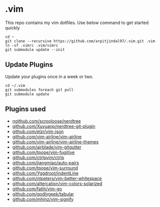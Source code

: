 # .vim

This repo contains my vim dotfiles. Use below command to get started quickly

    cd ~
    git clone --recursive https://github.com/arpitjindal97/.vim.git .vim
    ln -sf .vimrc .vim/vimrc
    git submodule update --init

## Update Plugins

Update your plugins once in a week or two.

    cd ~/.vim
    git submodules foreach git pull
    git submodule update

## Plugins used

- [ngithub.com/scrooloose/nerdtree](https://github.com/scrooloose/nerdtree.git)
- [github.com/Xuyuanp/nerdtree-git-plugin](https://github.com/Xuyuanp/nerdtree-git-plugin.git)
- [github.com/elzr/vim-json](https://github.com/elzr/vim-json.git)
- [github.com/vim-airline/vim-airline](https://github.com/vim-airline/vim-airline.git)
- [github.com/vim-airline/vim-airline-themes](https://github.com/vim-airline/vim-airline-themes)
- [github.com/airblade/vim-gitgutter](https://github.com/airblade/vim-gitgutter.git)
- [github.com/tpope/vim-fugitive](https://github.com/tpope/vim-fugitive)
- [github.com/ctrlpvim/ctrlp](https://github.com/ctrlpvim/ctrlp.vim)
- [github.com/jiangmiao/auto-pairs](https://github.com/jiangmiao/auto-pairs)
- [github.com/tpope/vim-surround](https://github.com/tpope/vim-surround)
- [github.com/Yggdroot/indentLine](https://github.com/Yggdroot/indentLine)
- [github.com/ntpeters/vim-better-whitespace](https://github.com/ntpeters/vim-better-whitespace)
- [github.com/altercation/vim-colors-solarized](https://github.com/altercation/vim-colors-solarized.git)
- [github.com/fatih/vim-go](https://github.com/fatih/vim-go.git)
- [github.com/godlygeek/tabular](https://github.com/godlygeek/tabular.git)
- [github.com/mhinz/vim-signify](https://github.com/plasticboy/vim-markdown.git)
